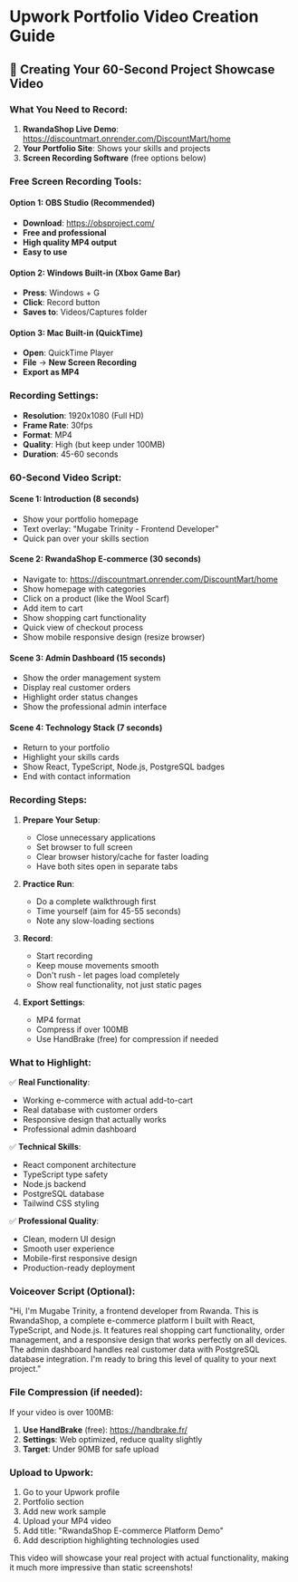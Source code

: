 # Upwork Portfolio Video Creation Guide

## 🎥 Creating Your 60-Second Project Showcase Video

### What You Need to Record:
1. **RwandaShop Live Demo**: https://discountmart.onrender.com/DiscountMart/home
2. **Your Portfolio Site**: Shows your skills and projects
3. **Screen Recording Software** (free options below)

### Free Screen Recording Tools:

#### Option 1: OBS Studio (Recommended)
- **Download**: https://obsproject.com/
- **Free and professional**
- **High quality MP4 output**
- **Easy to use**

#### Option 2: Windows Built-in (Xbox Game Bar)
- **Press**: Windows + G
- **Click**: Record button
- **Saves to**: Videos/Captures folder

#### Option 3: Mac Built-in (QuickTime)
- **Open**: QuickTime Player
- **File** → **New Screen Recording**
- **Export as MP4**

### Recording Settings:
- **Resolution**: 1920x1080 (Full HD)
- **Frame Rate**: 30fps
- **Format**: MP4
- **Quality**: High (but keep under 100MB)
- **Duration**: 45-60 seconds

### 60-Second Video Script:

#### Scene 1: Introduction (8 seconds)
- Show your portfolio homepage
- Text overlay: "Mugabe Trinity - Frontend Developer"
- Quick pan over your skills section

#### Scene 2: RwandaShop E-commerce (30 seconds)
- Navigate to: https://discountmart.onrender.com/DiscountMart/home
- Show homepage with categories
- Click on a product (like the Wool Scarf)
- Add item to cart
- Show shopping cart functionality
- Quick view of checkout process
- Show mobile responsive design (resize browser)

#### Scene 3: Admin Dashboard (15 seconds)
- Show the order management system
- Display real customer orders
- Highlight order status changes
- Show the professional admin interface

#### Scene 4: Technology Stack (7 seconds)
- Return to your portfolio
- Highlight your skills cards
- Show React, TypeScript, Node.js, PostgreSQL badges
- End with contact information

### Recording Steps:

1. **Prepare Your Setup**:
   - Close unnecessary applications
   - Set browser to full screen
   - Clear browser history/cache for faster loading
   - Have both sites open in separate tabs

2. **Practice Run**:
   - Do a complete walkthrough first
   - Time yourself (aim for 45-55 seconds)
   - Note any slow-loading sections

3. **Record**:
   - Start recording
   - Keep mouse movements smooth
   - Don't rush - let pages load completely
   - Show real functionality, not just static pages

4. **Export Settings**:
   - MP4 format
   - Compress if over 100MB
   - Use HandBrake (free) for compression if needed

### What to Highlight:

✅ **Real Functionality**:
- Working e-commerce with actual add-to-cart
- Real database with customer orders
- Responsive design that actually works
- Professional admin dashboard

✅ **Technical Skills**:
- React component architecture
- TypeScript type safety
- Node.js backend
- PostgreSQL database
- Tailwind CSS styling

✅ **Professional Quality**:
- Clean, modern UI design
- Smooth user experience
- Mobile-first responsive design
- Production-ready deployment

### Voiceover Script (Optional):
"Hi, I'm Mugabe Trinity, a frontend developer from Rwanda. This is RwandaShop, a complete e-commerce platform I built with React, TypeScript, and Node.js. It features real shopping cart functionality, order management, and a responsive design that works perfectly on all devices. The admin dashboard handles real customer data with PostgreSQL database integration. I'm ready to bring this level of quality to your next project."

### File Compression (if needed):
If your video is over 100MB:
1. **Use HandBrake** (free): https://handbrake.fr/
2. **Settings**: Web optimized, reduce quality slightly
3. **Target**: Under 90MB for safe upload

### Upload to Upwork:
1. Go to your Upwork profile
2. Portfolio section
3. Add new work sample
4. Upload your MP4 video
5. Add title: "RwandaShop E-commerce Platform Demo"
6. Add description highlighting technologies used

This video will showcase your real project with actual functionality, making it much more impressive than static screenshots!